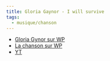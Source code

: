 ```yaml
---
title: Gloria Gaynor - I will survive
tags:
  - musique/chanson
---
```


- [Gloria Gynor sur WP](https://fr.wikipedia.org/wiki/Gloria_Gaynor)
- [La chanson sur WP](https://fr.wikipedia.org/wiki/I_Will_Survive)
- [YT](https://www.youtube.com/watch?v=6dYWe1c3OyU)

